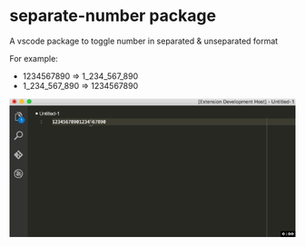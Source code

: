 # separate-number package
A vscode package to toggle number in separated & unseparated format

For example:

* 1234567890 => 1_234_567_890
* 1_234_567_890 => 1234567890

![toggle](./vscode-separate-number.gif)